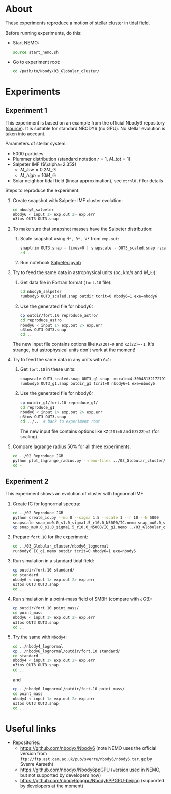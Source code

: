 # About

These experiments reproduce a motion of stellar cluster in tidal field.

Before running experiments, do this:

- Start NEMO:

  ```bash
  source start_nemo.sh
  ```

- Go to experiment root:

  ```bash
  cd /path/to/Nbody/03_Globular_cluster/
  ```

# Experiments

## Experiment 1

This experiment is based on an example from the official Nbody6 repository ([source](https://github.com/nbodyx/Nbody6/blob/master/Docs/input)). It is suitable for standard NBODY6 (no GPU). No stellar evolution is taken into account.

Parameters of stellar system:

- 5000 particles
- Plummer distribution (standard notation $r=1$, $M\_{tot}=1$)
- Salpeter IMF ($\\alpha=2.35$)
  - $M\_{low} = 0.2 M\_{☉}$
  - $M\_{high} = 10 M\_{☉}$
- Solar neighbor tidal field (linear approximation), see `xtrnl0.f` for details

Steps to reproduce the experiment:

1. Create snapshot with Salpeter IMF cluster evolution:

   ```bash
   cd nbody6_salpeter
   nbody6 < input 1> exp.out 2> exp.err
   u3tos OUT3 OUT3.snap
   ```

1. To make sure that snapshot masses have the Salpeter distribution:

   1. Scale snapshot using `M*, R*, V*` from `exp.out`:

      ```bash
      snaptrim OUT3.snap - times=0 | snapscale - OUT3_scaled.snap rscale=<R*> vscale=<V*> mscale=<M*>
      cd ..
      ```

   1. Run notebook [Salpeter.ipynb](Salpeter.ipynb)

1. Try to feed the same data in astrophysical units (pc, km/s and $M\_{☉}$):

   1. Get data file in Fortran format (`fort.10` file):

      ```bash
      cd nbody6_salpeter
      runbody6 OUT3_scaled.snap outdir tcrit=0 nbody6=1 exe=nbody6
      ```

   1. Use the generated file for nbody6:

      ```bash
      cp outdir/fort.10 reproduce_astro/
      cd reproduce_astro
      nbody6 < input 1> exp.out 2> exp.err
      u3tos OUT3 OUT3.snap
      cd ..
      ```

   The new input file contains options like `KZ(20)=0` and `KZ(22)=-1`. It's strange, but astrophysical units don't work at the moment!

1. Try to feed the same data in any units with `G=1`:

   1. Get `fort.10` in these units:

      ```bash
      snapscale OUT3_scaled.snap OUT3_g1.snap  mscale=4.300451321727918e-03  # ~232 Msun, km/s and pc, G=1
      runbody6 OUT3_g1.snap outdir_g1 tcrit=0 nbody6=1 exe=nbody6
      ```

   1. Use the generated file for nbody6:

      ```bash
      cp outdir_g1/fort.10 reproduce_g1/
      cd reproduce_g1
      nbody6 < input 1> exp.out 2> exp.err
      u3tos OUT3 OUT3.snap
      cd ../..  # back to experiment root
      ```

      The new input file contains options like `KZ(20)=0` and `KZ(22)=2` (for scaling).

1. Compare lagrange radius 50% for all three experiments:

   ```bash
   cd ../02_Reproduce_JGB
   python plot_lagrange_radius.py --nemo-files ../03_Globular_cluster/nbody6_salpeter/OUT3.snap  ../03_Globular_cluster/nbody6_salpeter/reproduce_astro/OUT3.snap ../03_Globular_cluster/nbody6_salpeter/reproduce_g1/OUT3.snap --remove-outliers
   cd -
   ```

## Experiment 2

This experiment shows an evolution of cluster with lognormal IMF.

1. Create IC for lognormal spectra:

   ```bash
   cd ../02_Reproduce_JGB
   python create_ic.py --mu 0 --sigma 1.5 --scale 1 --r 10 --N 5000
   snapscale snap_mu0.0_s1.0_sigma1.5_r10.0_N5000/IC.nemo snap_mu0.0_s1.0_sigma1.5_r10.0_N5000/IC_g1.nemo mscale=4.300451321727918e-03  # ~232 Msun, km/s and pc, G=1
   cp snap_mu0.0_s1.0_sigma1.5_r10.0_N5000/IC_g1.nemo ../03_Globular_cluster/nbody6_lognormal/
   ```

1. Prepare `fort.10` for the experiment:

   ```bash
   cd ../03_Globular_cluster/nbody6_lognormal
   runbody6 IC_g1.nemo outdir tcrit=0 nbody6=1 exe=nbody6
   ```

1. Run simulation in a standard tidal field:

   ```bash
   cp outdir/fort.10 standard/
   cd standard
   nbody6 < input 1> exp.out 2> exp.err
   u3tos OUT3 OUT3.snap
   cd ..
   ```

1. Run simulation in a point-mass field of SMBH (compare with JGB):

   ```bash
   cp outdir/fort.10 point_mass/
   cd point_mass
   nbody6 < input 1> exp.out 2> exp.err
   u3tos OUT3 OUT3.snap
   cd ..
   ```

1. Try the same with `Nbody4`:

   ```bash
   cd ../nbody4_lognormal
   cp ../nbody6_lognormal/outdir/fort.10 standard/
   cd standard
   nbody4 < input 1> exp.out 2> exp.err
   u3tos OUT3 OUT3.snap
   cd ..
   ```

   and

   ```bash
   cp ../nbody6_lognormal/outdir/fort.10 point_mass/
   cd point_mass
   nbody4 < input 1> exp.out 2> exp.err
   u3tos OUT3 OUT3.snap
   cd ..
   ```

# Useful links

- Repositories:
  - https://github.com/nbodyx/Nbody6 (note NEMO uses the official version from `ftp://ftp.ast.cam.ac.uk/pub/sverre/nbody6/nbody6.tar.gz` by Sverre Aarseth)
  - https://github.com/nbodyx/Nbody6ppGPU (version used in NEMO, but not supported by developers now)
  - https://github.com/nbody6ppgpu/Nbody6PPGPU-beijing (supported by developers at the moment)
